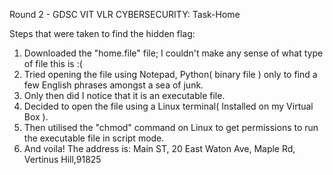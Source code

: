 Round 2 - GDSC VIT VLR CYBERSECURITY: Task-Home

Steps that were taken to find the hidden flag:

1. Downloaded the "home.file" file; I couldn't make any sense of what type of file this is :(
2. Tried opening the file using Notepad, Python( binary file ) only to find a few English phrases amongst a sea of junk.
3. Only then did I notice that it is an executable file.
4. Decided to open the file using a Linux terminal( Installed on my Virtual Box ).
5. Then utilised the "chmod" command on Linux to get permissions to run the executable file in script mode.
6. And voila! The address is: Main ST, 20 East Waton Ave, Maple Rd, Vertinus Hill,91825

